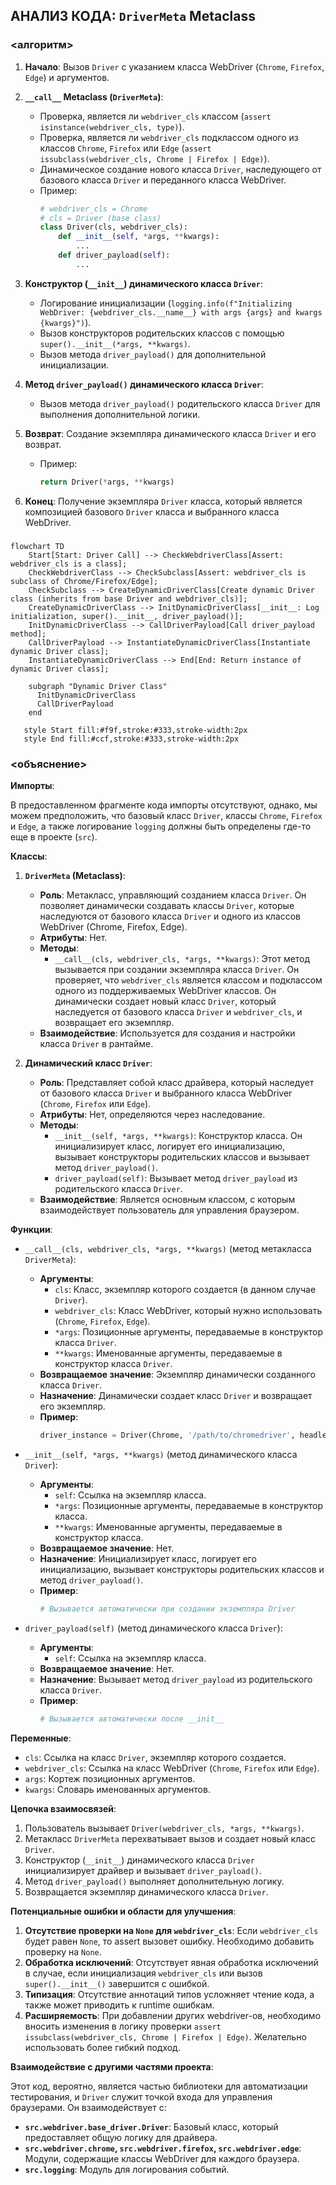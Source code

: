 ## АНАЛИЗ КОДА: `DriverMeta` Metaclass

### <алгоритм>

1.  **Начало**: Вызов `Driver` с указанием класса WebDriver (`Chrome`, `Firefox`, `Edge`) и аргументов.

2.  **`__call__` Metaclass (`DriverMeta`)**:
    -   Проверка, является ли `webdriver_cls` классом (`assert isinstance(webdriver_cls, type)`).
    -   Проверка, является ли `webdriver_cls` подклассом одного из классов `Chrome`, `Firefox` или `Edge` (`assert issubclass(webdriver_cls, Chrome | Firefox | Edge)`).
    -   Динамическое создание нового класса `Driver`, наследующего от базового класса `Driver` и переданного класса WebDriver.
    -   Пример:
        ```python
        # webdriver_cls = Chrome
        # cls = Driver (base class)
        class Driver(cls, webdriver_cls):
            def __init__(self, *args, **kwargs):
                ...
            def driver_payload(self):
                ...
        ```

3.  **Конструктор (`__init__`) динамического класса `Driver`**:
    -   Логирование инициализации (`logging.info(f"Initializing WebDriver: {webdriver_cls.__name__} with args {args} and kwargs {kwargs}")`).
    -   Вызов конструкторов родительских классов с помощью `super().__init__(*args, **kwargs)`.
    -   Вызов метода `driver_payload()` для дополнительной инициализации.

4.  **Метод `driver_payload()` динамического класса `Driver`**:
    -   Вызов метода `driver_payload()` родительского класса `Driver` для выполнения дополнительной логики.

5.  **Возврат**: Создание экземпляра динамического класса `Driver` и его возврат.
    -   Пример:
        ```python
        return Driver(*args, **kwargs)
        ```
6.  **Конец**: Получение экземпляра `Driver` класса, который является композицией базового `Driver` класса и выбранного класса WebDriver.

### <mermaid>

```mermaid
flowchart TD
    Start[Start: Driver Call] --> CheckWebdriverClass[Assert: webdriver_cls is a class];
    CheckWebdriverClass --> CheckSubclass[Assert: webdriver_cls is subclass of Chrome/Firefox/Edge];
    CheckSubclass --> CreateDynamicDriverClass[Create dynamic Driver class (inherits from base Driver and webdriver_cls)];
    CreateDynamicDriverClass --> InitDynamicDriverClass[__init__: Log initialization, super().__init__, driver_payload()];
    InitDynamicDriverClass --> CallDriverPayload[Call driver_payload method];
    CallDriverPayload --> InstantiateDynamicDriverClass[Instantiate dynamic Driver class];
    InstantiateDynamicDriverClass --> End[End: Return instance of dynamic Driver class];

    subgraph "Dynamic Driver Class"
      InitDynamicDriverClass
      CallDriverPayload
    end

   style Start fill:#f9f,stroke:#333,stroke-width:2px
   style End fill:#ccf,stroke:#333,stroke-width:2px
```

### <объяснение>

**Импорты**:

В предоставленном фрагменте кода импорты отсутствуют, однако,  мы можем предположить, что  базовый класс `Driver`, классы `Chrome`, `Firefox` и `Edge`, а также  логирование `logging` должны быть определены где-то еще в проекте (`src`). 

**Классы**:

1.  **`DriverMeta` (Metaclass)**:
    *   **Роль**: Метакласс, управляющий созданием класса `Driver`. Он позволяет динамически создавать классы `Driver`, которые наследуются от базового класса `Driver` и одного из классов WebDriver (Chrome, Firefox, Edge).
    *   **Атрибуты**: Нет.
    *   **Методы**:
        *   `__call__(cls, webdriver_cls, *args, **kwargs)`: Этот метод вызывается при создании экземпляра класса `Driver`. Он проверяет, что `webdriver_cls` является классом и подклассом одного из поддерживаемых WebDriver классов. Он динамически создает новый класс `Driver`, который наследуется от базового класса `Driver` и `webdriver_cls`, и возвращает его экземпляр.
    *   **Взаимодействие**: Используется для создания и настройки класса `Driver` в рантайме.

2.  **Динамический класс `Driver`**:
    *   **Роль**: Представляет собой класс драйвера, который наследует от базового класса `Driver` и выбранного класса WebDriver (`Chrome`, `Firefox` или `Edge`).
    *   **Атрибуты**: Нет, определяются через наследование.
    *   **Методы**:
        *   `__init__(self, *args, **kwargs)`: Конструктор класса. Он инициализирует класс, логирует его инициализацию, вызывает конструкторы родительских классов и вызывает метод `driver_payload()`.
        *   `driver_payload(self)`: Вызывает метод `driver_payload` из родительского класса `Driver`.
    *   **Взаимодействие**: Является основным классом, с которым взаимодействует пользователь для управления браузером.

**Функции**:

*   `__call__(cls, webdriver_cls, *args, **kwargs)` (метод метакласса `DriverMeta`):
    *   **Аргументы**:
        *   `cls`: Класс, экземпляр которого создается (в данном случае `Driver`).
        *   `webdriver_cls`: Класс WebDriver, который нужно использовать (`Chrome`, `Firefox`, `Edge`).
        *   `*args`: Позиционные аргументы, передаваемые в конструктор класса `Driver`.
        *   `**kwargs`: Именованные аргументы, передаваемые в конструктор класса `Driver`.
    *   **Возвращаемое значение**: Экземпляр динамически созданного класса `Driver`.
    *   **Назначение**: Динамически создает класс `Driver` и возвращает его экземпляр.
    *   **Пример**:
        ```python
        driver_instance = Driver(Chrome, '/path/to/chromedriver', headless=True)
        ```

*   `__init__(self, *args, **kwargs)` (метод динамического класса `Driver`):
    *   **Аргументы**:
        *   `self`: Ссылка на экземпляр класса.
        *   `*args`: Позиционные аргументы, передаваемые в конструктор класса.
        *   `**kwargs`: Именованные аргументы, передаваемые в конструктор класса.
    *   **Возвращаемое значение**: Нет.
    *   **Назначение**: Инициализирует класс, логирует его инициализацию, вызывает конструкторы родительских классов и метод `driver_payload()`.
    *   **Пример**:
        ```python
        # Вызывается автоматически при создании экземпляра Driver
        ```

*   `driver_payload(self)` (метод динамического класса `Driver`):
    *   **Аргументы**:
        *   `self`: Ссылка на экземпляр класса.
    *   **Возвращаемое значение**: Нет.
    *   **Назначение**: Вызывает метод `driver_payload` из родительского класса `Driver`.
    *   **Пример**:
        ```python
        # Вызывается автоматически после __init__
        ```

**Переменные**:

*   `cls`: Ссылка на класс `Driver`, экземпляр которого создается.
*   `webdriver_cls`: Ссылка на класс WebDriver (`Chrome`, `Firefox` или `Edge`).
*   `args`: Кортеж позиционных аргументов.
*   `kwargs`: Словарь именованных аргументов.

**Цепочка взаимосвязей**:

1.  Пользователь вызывает `Driver(webdriver_cls, *args, **kwargs)`.
2.  Метакласс `DriverMeta` перехватывает вызов и создает новый класс `Driver`.
3.  Конструктор (`__init__`) динамического класса `Driver` инициализирует драйвер и вызывает `driver_payload()`.
4.  Метод `driver_payload()` выполняет дополнительную логику.
5.  Возвращается экземпляр динамического класса `Driver`.

**Потенциальные ошибки и области для улучшения**:

1.  **Отсутствие проверки на `None` для `webdriver_cls`**:  Если `webdriver_cls`  будет равен `None`, то assert вызовет ошибку. Необходимо добавить проверку на `None`.
2.  **Обработка исключений**: Отсутствует явная обработка исключений в случае, если инициализация `webdriver_cls` или  вызов `super().__init__()` завершится с ошибкой.
3.  **Типизация**: Отсутствие аннотаций типов усложняет чтение кода, а также может приводить к runtime ошибкам.
4.  **Расширяемость**: При добавлении других webdriver-ов, необходимо вносить изменения в логику проверки `assert issubclass(webdriver_cls, Chrome | Firefox | Edge)`. Желательно использовать более гибкий подход.

**Взаимодействие с другими частями проекта**:

Этот код, вероятно, является частью библиотеки для автоматизации тестирования, и `Driver` служит точкой входа для управления браузерами. Он взаимодействует с:

*   **`src.webdriver.base_driver.Driver`**: Базовый класс, который предоставляет общую логику для драйвера.
*   **`src.webdriver.chrome`, `src.webdriver.firefox`, `src.webdriver.edge`**: Модули, содержащие классы WebDriver для каждого браузера.
*   **`src.logging`**: Модуль для логирования событий.